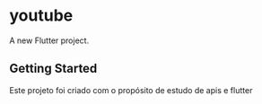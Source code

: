 # youtube

A new Flutter project.

## Getting Started

Este projeto foi criado com o propósito de estudo de apis e flutter
